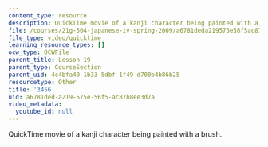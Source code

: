 ```yaml
---
content_type: resource
description: QuickTime movie of a kanji character being painted with a brush.
file: /courses/21g-504-japanese-iv-spring-2009/a6781deda219575e56f5ac87b8ee3d7a_3456.mov
file_type: video/quicktime
learning_resource_types: []
ocw_type: OCWFile
parent_title: Lesson 19
parent_type: CourseSection
parent_uid: 4c4bfa40-1b33-5dbf-1f49-d700b4b86b25
resourcetype: Other
title: '3456'
uid: a6781ded-a219-575e-56f5-ac87b8ee3d7a
video_metadata:
  youtube_id: null
---
```

QuickTime movie of a kanji character being painted with a brush.